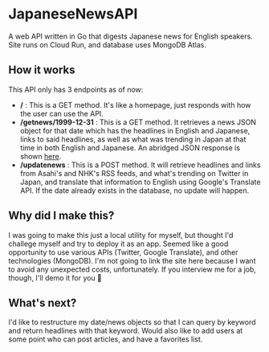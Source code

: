 # JapaneseNewsAPI
A web API written in Go that digests Japanese news for English speakers. Site runs on Cloud Run, and database uses MongoDB Atlas.

## How it works
This API only has 3 endpoints as of now:
* **/** : This is a GET method. It's like a homepage, just responds with how the user can use the API.
* **/getnews/1999-12-31** : This is a GET method. It retrieves a news JSON object for that date which has the headlines in English and Japanese, links to said headlines, as well as what was trending in Japan at that time in both English and Japanese. An abridged JSON response is shown [here](https://github.com/travis-james/JapaneseNewsAPI/blob/main/sample.png).
* **/updatenews** : This is a POST method. It will retrieve headlines and links from Asahi's and NHK's RSS feeds, and what's trending on Twitter in Japan, and translate that information to English using Google's Translate API. If the date already exists in the database, no update will happen.

## Why did I make this?
I was going to make this just a local utility for myself, but thought I'd challege myself and try to deploy it as an app. Seemed like a good opportunity to use various APIs (Twitter, Google Translate), and other technologies (MongoDB). I'm not going to link the site here because I want to avoid any unexpected costs, unfortunately. If you interview me for a job, though, I'll demo it for you 🙂

## What's next?
I'd like to restructure my date/news objects so that I can query by keyword and return headlines with that keyword.
Would also like to add users at some point who can post articles, and have a favorites list.
